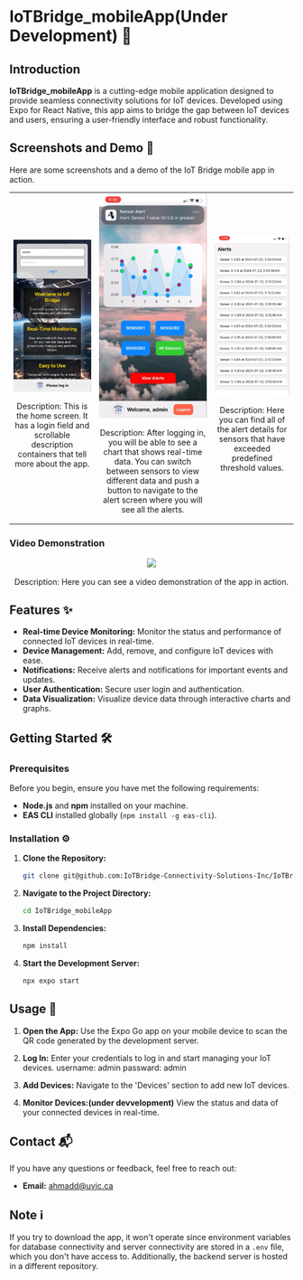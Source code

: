 # IoTBridge_mobileApp(Under Development) 🚀

## Introduction

**IoTBridge_mobileApp** is a cutting-edge mobile application designed to provide seamless connectivity solutions for IoT devices. Developed using Expo for React Native, this app aims to bridge the gap between IoT devices and users, ensuring a user-friendly interface and robust functionality.

## Screenshots and Demo 📸
Here are some screenshots and a demo of the IoT Bridge mobile app in action.

<table>
  <tr>
    <td align="center">
      <img src="./assets/home_screen.jpeg" width="200" />
      <p>Description: This is the home screen. It has a login field and scrollable description containers that tell more about the app.</p>
    </td>
    <td align="center">
      <img src="./assets/main_app_screen.jpeg" width="200" />
      <p>Description: After logging in, you will be able to see a chart that shows real-time data. You can switch between sensors to view different data and push a button to navigate to the alert screen where you will see all the alerts.</p>
    </td>
    <td align="center">
      <img src="./assets/alert_screen.jpeg" width="200" />
      <p>Description: Here you can find all of the alert details for sensors that have exceeded predefined threshold values.</p>
    </td>
  </tr>
</table>

### Video Demonstration
<div style="text-align: center;">
  <img src="./assets/demo.gif" width="350"/>
  <p>Description: Here you can see a video demonstration of the app in action.</p>
</div>

## Features ✨

- **Real-time Device Monitoring:** Monitor the status and performance of connected IoT devices in real-time.
- **Device Management:** Add, remove, and configure IoT devices with ease.
- **Notifications:** Receive alerts and notifications for important events and updates.
- **User Authentication:** Secure user login and authentication.
- **Data Visualization:** Visualize device data through interactive charts and graphs.

## Getting Started 🛠️

### Prerequisites

Before you begin, ensure you have met the following requirements:
- **Node.js** and **npm** installed on your machine.
- **EAS CLI** installed globally (`npm install -g eas-cli`).

### Installation ⚙️

1. **Clone the Repository:**

   ```sh
   git clone git@github.com:IoTBridge-Connectivity-Solutions-Inc/IoTBridge_mobileApp.git
   ```

2. **Navigate to the Project Directory:**

   ```sh
   cd IoTBridge_mobileApp
   ```

3. **Install Dependencies:**

   ```sh
   npm install
   ```

4. **Start the Development Server:**

   ```sh
   npx expo start
   ```

## Usage 📱

1. **Open the App:**
   Use the Expo Go app on your mobile device to scan the QR code generated by the development server.

2. **Log In:**
   Enter your credentials to log in and start managing your IoT devices.
   username: admin
   passward: admin

3. **Add Devices:**
   Navigate to the 'Devices' section to add new IoT devices.

4. **Monitor Devices:(under devvelopment)**
   View the status and data of your connected devices in real-time.


## Contact 📬

If you have any questions or feedback, feel free to reach out:

- **Email:** ahmadd@uvic.ca

## Note ℹ️
If you try to download the app, it won't operate since environment variables for database connectivity and server connectivity are stored in a `.env` file, which you don't have access to. Additionally, the backend server is hosted in a different repository.